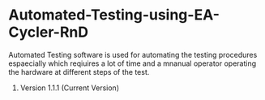 # Automated-Testing-using-EA-Cycler-RnD

Automated Testing software is used for automating the testing procedures espaecially which reqiuires a lot of time and a mnanual operator operating the hardware at different steps of the test.
<br>
1. Version 1.1.1 (Current Version)